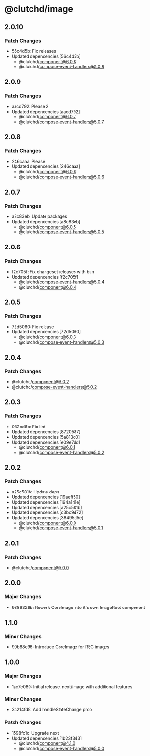 # @clutchd/image

## 2.0.10

### Patch Changes

- 56c4d5b: Fix releases
- Updated dependencies [56c4d5b]
  - @clutchd/component@6.0.8
  - @clutchd/compose-event-handlers@5.0.8

## 2.0.9

### Patch Changes

- aacd792: Please 2
- Updated dependencies [aacd792]
  - @clutchd/component@6.0.7
  - @clutchd/compose-event-handlers@5.0.7

## 2.0.8

### Patch Changes

- 246caaa: Please
- Updated dependencies [246caaa]
  - @clutchd/component@6.0.6
  - @clutchd/compose-event-handlers@5.0.6

## 2.0.7

### Patch Changes

- a8c83eb: Update packages
- Updated dependencies [a8c83eb]
  - @clutchd/component@6.0.5
  - @clutchd/compose-event-handlers@5.0.5

## 2.0.6

### Patch Changes

- f2c705f: Fix changeset releases with bun
- Updated dependencies [f2c705f]
  - @clutchd/compose-event-handlers@5.0.4
  - @clutchd/component@6.0.4

## 2.0.5

### Patch Changes

- 72d5060: Fix release
- Updated dependencies [72d5060]
  - @clutchd/component@6.0.3
  - @clutchd/compose-event-handlers@5.0.3

## 2.0.4

### Patch Changes

- @clutchd/component@6.0.2
- @clutchd/compose-event-handlers@5.0.2

## 2.0.3

### Patch Changes

- 082cd6b: Fix lint
- Updated dependencies [8720587]
- Updated dependencies [5a813d0]
- Updated dependencies [e09e7dd]
  - @clutchd/component@6.0.1
  - @clutchd/compose-event-handlers@5.0.2

## 2.0.2

### Patch Changes

- a25c581b: Update deps
- Updated dependencies [19aeff50]
- Updated dependencies [194a141e]
- Updated dependencies [a25c581b]
- Updated dependencies [c3bc9d72]
- Updated dependencies [38495d5e]
  - @clutchd/component@6.0.0
  - @clutchd/compose-event-handlers@5.0.1

## 2.0.1

### Patch Changes

- @clutchd/component@5.0.0

## 2.0.0

### Major Changes

- 9386329b: Rework CoreImage into it's own ImageRoot component

## 1.1.0

### Minor Changes

- 90b88e96: Introduce CoreImage for RSC images

## 1.0.0

### Major Changes

- 1ac7e080: Initial release, next/image with additional features

### Minor Changes

- 3c214fd9: Add handleStateChange prop

### Patch Changes

- 1598fc1c: Upgrade next
- Updated dependencies [1b23f343]
  - @clutchd/component@4.1.0
  - @clutchd/compose-event-handlers@5.0.0
